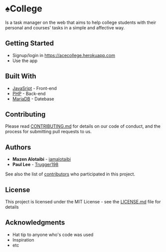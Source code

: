 # ♠College
Is a task manager on the web that aims to help college students with their personal and courses' tasks in a simple and affective way.

## Getting Started

* Signup/login in https://acecollege.herokuapp.com
* Use the app

## Built With

* [JavaSript](https://www.javascript.com/) - Front-end
* [PHP](https://secure.php.net/) - Back-end
* [MariaDB](https://mariadb.org/) - Datebase

## Contributing

Please read [CONTRIBUTING.md]() for details on our code of conduct, and the process for submitting pull requests to us.

## Authors

* **Mazen Alotaibi** - [iamalotaibi](https://github.com/iamalotaibi)
* **Paul Lee** - [Trugger198](https://github.com/Trugger198)

See also the list of [contributors](https://github.com/iamalotaibi/AceCollege/contributors) who participated in this project.

## License

This project is licensed under the MIT License - see the [LICENSE.md](LICENSE.md) file for details

## Acknowledgments

* Hat tip to anyone who's code was used
* Inspiration
* etc

